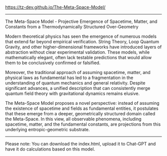 https://tz-dev.github.io/The-Meta-Space-Model/

---

The Meta-Space Model - Projective Emergence of Spacetime, Matter, and Constants from a Thermodynamically Structured Over-Geometry

Modern theoretical physics has seen the emergence of numerous models that extend far beyond empirical verification. String Theory, Loop Quantum Gravity, and other higher-dimensional frameworks have introduced layers of abstraction without clear experimental validation. These models, while mathematically elegant, often lack testable predictions that would allow them to be conclusively confirmed or falsified.

Moreover, the traditional approach of assuming spacetime, matter, and physical laws as fundamental has led to a fragmentation in the understanding of quantum mechanics and general relativity. Despite significant advances, a unified description that can consistently merge quantum field theory with gravitational dynamics remains elusive.

The Meta-Space Model proposes a novel perspective: instead of assuming the existence of spacetime and fields as fundamental entities, it postulates that these emerge from a deeper, geometrically structured domain called the Meta-Space. In this view, all observable phenomena, including spacetime, matter, and the fundamental constants, are projections from this underlying entropic-geometric substrate. 

---

Please note: You can download the index.html, upload it to Chat-GPT and have it do calculations based on this model.
